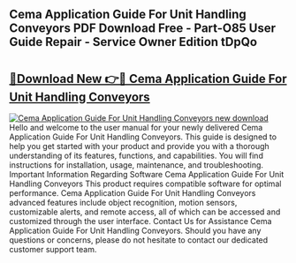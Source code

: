 ## Cema Application Guide For Unit Handling Conveyors PDF Download Free - Part-O85 User Guide Repair - Service Owner Edition tDpQo

# <h2><a href="http://bc81072.oget.top/?id=Cema+Application+Guide+For+Unit+Handling+Conveyors">🔗Download New 👉🔴 Cema Application Guide For Unit Handling Conveyors</a></h2>

[![Cema Application Guide For Unit Handling Conveyors new download](https://i.imgur.com/5g1atiW.png)](http://bc81072.oget.top/?id=Cema+Application+Guide+For+Unit+Handling+Conveyors)
Hello and welcome to the user manual for your newly delivered Cema Application Guide For Unit Handling Conveyors. This guide is designed to help you get started with your product and provide you with a thorough understanding of its features, functions, and capabilities. You will find instructions for installation, usage, maintenance, and troubleshooting. Important Information Regarding Software Cema Application Guide For Unit Handling Conveyors This product requires compatible software for optimal performance. Cema Application Guide For Unit Handling Conveyors advanced features include object recognition, motion sensors, customizable alerts, and remote access, all of which can be accessed and customized through the user interface. Contact Us for Assistance Cema Application Guide For Unit Handling Conveyors. Should you have any questions or concerns, please do not hesitate to contact our dedicated customer support team.
